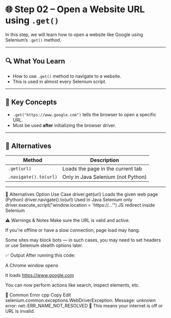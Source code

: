 # 🌐 Step 02 – Open a Website URL using `.get()`

In this step, we will learn how to open a website like Google using Selenium’s `.get()` method.

---

## 🔍 What You Learn

- How to use `.get()` method to navigate to a website.
- This is used in almost every Selenium script.

---

## 🧠 Key Concepts

- `.get("https://www.google.com")` tells the browser to open a specific URL.
- Must be used **after** initializing the browser driver.

---

## 🔁 Alternatives

| Method                | Description                      |
|----------------------|----------------------------------|
| `.get(url)`          | Loads the page in the current tab |
| `.navigate().to(url)`| Only in Java Selenium (not Python) |

---


🔁 Alternatives
Option	Use Case
driver.get(url)	Loads the given web page (Python)
driver.navigate().to(url)	Used in Java Selenium only
driver.execute_script("window.location = 'https://...'")	JS redirect inside Selenium

⚠️ Warnings & Notes
Make sure the URL is valid and active.

If you're offline or have a slow connection, page load may hang.

Some sites may block bots — in such cases, you may need to set headers or use Selenium stealth options later.

✅ Output
After running this code:

A Chrome window opens

It loads https://www.google.com

You can now perform actions like search, inspect elements, etc.

🧯 Common Error
cpp
Copy
Edit
selenium.common.exceptions.WebDriverException: Message: unknown error: net::ERR_NAME_NOT_RESOLVED
📌 This means your internet is off or URL is invalid.
